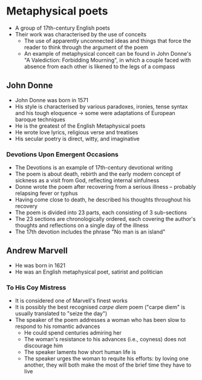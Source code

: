# Metaphysical poets

- A group of 17th-century English poets
- Their work was characterised by the use of conceits
	- The use of apparently unconnected ideas and things that force the reader to think through the argument of the poem
	- An example of metaphysical conceit can be found in John Donne's "A Valediction: Forbidding Mourning", in which a couple faced with absence from each other is likened to the legs of a compass

## John Donne

- John Donne was born in 1571
- His style is characterised by various paradoxes, ironies, tense syntax and his tough eloquence → some were adaptations of European baroque techniques
- He is the greatest of the English Metaphysical poets
- He wrote love lyrics, religious verse and treatises
- His secular poetry is direct, witty, and imaginative

### Devotions Upon Emergent Occasions

- The Devotions is an example of 17th-century devotional writing
- The poem is about death, rebirth and the early modern concept of sickness as a visit from God, reflecting internal sinfulness
- Donne wrote the poem after recovering from a serious illness – probably relapsing fever or typhus
- Having come close to death, he described his thoughts throughout his recovery
- The poem is divided into 23 parts, each consisting of 3 sub-sections
- The 23 sections are chronologically ordered, each covering the author's thoughts and reflections on a single day of the illness
- The 17th devotion includes the phrase "No man is an island"

## Andrew Marvell

- He was born in 1621
- He was an English metaphysical poet, satirist and politician

### To His Coy Mistress

- It is considered one of Marvell's finest works
- It is possibly the best recognised *carpe diem* poem ("carpe diem" is usually translated to "seize the day")
- The speaker of the poem addresses a woman who has been slow to respond to his romantic advances
	- He could spend centuries admiring her
	- The woman's resistance to his advances (i.e., coyness) does not discourage him
	- The speaker laments how short human life is
	- The speaker urges the woman to requite his efforts: by loving one another, they will both make the most of the brief time they have to live
